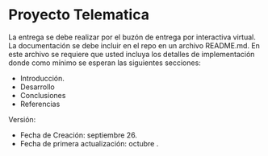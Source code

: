 # Proyecto Telematica
La entrega se debe realizar por el buzón de entrega por interactiva virtual. La
documentación se debe incluir en el repo en un archivo README.md. En este
archivo se requiere que usted incluya los detalles de implementación donde como
mínimo se esperan las siguientes secciones:

- Introducción.
- Desarrollo
- Conclusiones
- Referencias

Versión:
- Fecha de Creación: septiembre 26.
- Fecha de primera actualización: octubre .
